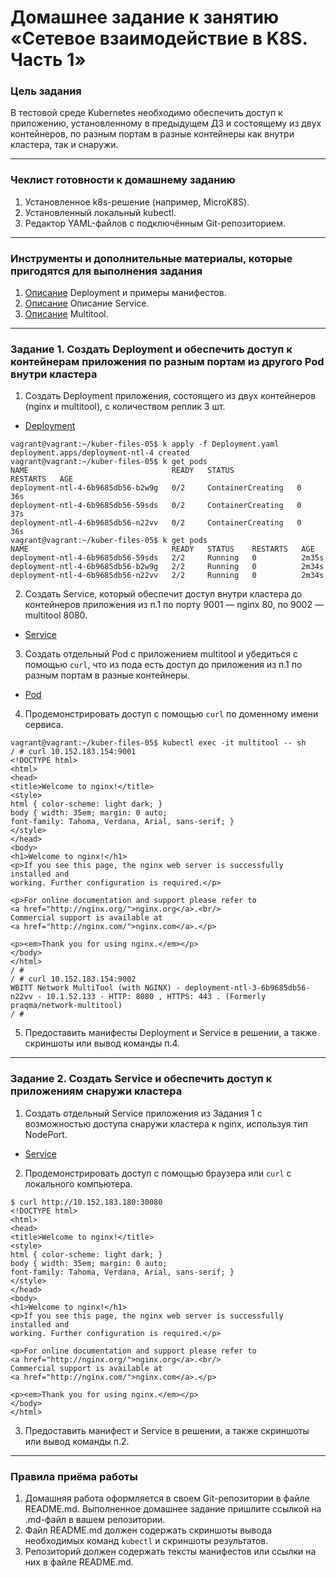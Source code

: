 # Домашнее задание к занятию «Сетевое взаимодействие в K8S. Часть 1»

### Цель задания

В тестовой среде Kubernetes необходимо обеспечить доступ к приложению, установленному в предыдущем ДЗ и состоящему из двух контейнеров, по разным портам в разные контейнеры как внутри кластера, так и снаружи.

------

### Чеклист готовности к домашнему заданию

1. Установленное k8s-решение (например, MicroK8S).
2. Установленный локальный kubectl.
3. Редактор YAML-файлов с подключённым Git-репозиторием.

------

### Инструменты и дополнительные материалы, которые пригодятся для выполнения задания

1. [Описание](https://kubernetes.io/docs/concepts/workloads/controllers/deployment/) Deployment и примеры манифестов.
2. [Описание](https://kubernetes.io/docs/concepts/services-networking/service/) Описание Service.
3. [Описание](https://github.com/wbitt/Network-MultiTool) Multitool.

------

### Задание 1. Создать Deployment и обеспечить доступ к контейнерам приложения по разным портам из другого Pod внутри кластера

1. Создать Deployment приложения, состоящего из двух контейнеров (nginx и multitool), с количеством реплик 3 шт.

* [Deployment](https://github.com/Destian1995/kuber-files-05/blob/main/Deployment.yaml)
```
vagrant@vagrant:~/kuber-files-05$ k apply -f Deployment.yaml
deployment.apps/deployment-ntl-4 created
vagrant@vagrant:~/kuber-files-05$ k get pods
NAME                                READY   STATUS              RESTARTS   AGE
deployment-ntl-4-6b9685db56-b2w9g   0/2     ContainerCreating   0          36s
deployment-ntl-4-6b9685db56-59sds   0/2     ContainerCreating   0          37s
deployment-ntl-4-6b9685db56-n22vv   0/2     ContainerCreating   0          36s
vagrant@vagrant:~/kuber-files-05$ k get pods
NAME                                READY   STATUS    RESTARTS   AGE
deployment-ntl-4-6b9685db56-59sds   2/2     Running   0          2m35s
deployment-ntl-4-6b9685db56-b2w9g   2/2     Running   0          2m34s
deployment-ntl-4-6b9685db56-n22vv   2/2     Running   0          2m34s
```
2. Создать Service, который обеспечит доступ внутри кластера до контейнеров приложения из п.1 по порту 9001 — nginx 80, по 9002 — multitool 8080.

* [Service](https://github.com/Destian1995/kuber-files-05/blob/main/Service1.yaml)

3. Создать отдельный Pod с приложением multitool и убедиться с помощью `curl`, что из пода есть доступ до приложения из п.1 по разным портам в разные контейнеры.

* [Pod](https://github.com/Destian1995/kuber-files-05/blob/main/pod-multitool.yaml)

4. Продемонстрировать доступ с помощью `curl` по доменному имени сервиса.
```
vagrant@vagrant:~/kuber-files-05$ kubectl exec -it multitool -- sh
/ # curl 10.152.183.154:9001
<!DOCTYPE html>
<html>
<head>
<title>Welcome to nginx!</title>
<style>
html { color-scheme: light dark; }
body { width: 35em; margin: 0 auto;
font-family: Tahoma, Verdana, Arial, sans-serif; }
</style>
</head>
<body>
<h1>Welcome to nginx!</h1>
<p>If you see this page, the nginx web server is successfully installed and
working. Further configuration is required.</p>

<p>For online documentation and support please refer to
<a href="http://nginx.org/">nginx.org</a>.<br/>
Commercial support is available at
<a href="http://nginx.com/">nginx.com</a>.</p>

<p><em>Thank you for using nginx.</em></p>
</body>
</html>
/ #
/ # curl 10.152.183.154:9002
WBITT Network MultiTool (with NGINX) - deployment-ntl-3-6b9685db56-n22vv - 10.1.52.133 - HTTP: 8080 , HTTPS: 443 . (Formerly praqma/network-multitool)
/ #
```

5. Предоставить манифесты Deployment и Service в решении, а также скриншоты или вывод команды п.4.

------

### Задание 2. Создать Service и обеспечить доступ к приложениям снаружи кластера

1. Создать отдельный Service приложения из Задания 1 с возможностью доступа снаружи кластера к nginx, используя тип NodePort.
* [Service](https://github.com/Destian1995/kuber-files-05/blob/main/Service2.yaml)
2. Продемонстрировать доступ с помощью браузера или `curl` с локального компьютера.

```
$ curl http://10.152.183.180:30080
<!DOCTYPE html>
<html>
<head>
<title>Welcome to nginx!</title>
<style>
html { color-scheme: light dark; }
body { width: 35em; margin: 0 auto;
font-family: Tahoma, Verdana, Arial, sans-serif; }
</style>
</head>
<body>
<h1>Welcome to nginx!</h1>
<p>If you see this page, the nginx web server is successfully installed and
working. Further configuration is required.</p>

<p>For online documentation and support please refer to
<a href="http://nginx.org/">nginx.org</a>.<br/>
Commercial support is available at
<a href="http://nginx.com/">nginx.com</a>.</p>

<p><em>Thank you for using nginx.</em></p>
</body>
</html>
```
3. Предоставить манифест и Service в решении, а также скриншоты или вывод команды п.2.

------

### Правила приёма работы

1. Домашняя работа оформляется в своем Git-репозитории в файле README.md. Выполненное домашнее задание пришлите ссылкой на .md-файл в вашем репозитории.
2. Файл README.md должен содержать скриншоты вывода необходимых команд `kubectl` и скриншоты результатов.
3. Репозиторий должен содержать тексты манифестов или ссылки на них в файле README.md.

